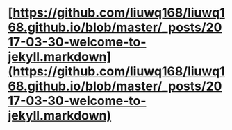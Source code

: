 # [https://github.com/liuwq168/liuwq168.github.io/blob/master/_posts/2017-03-30-welcome-to-jekyll.markdown](https://github.com/liuwq168/liuwq168.github.io/blob/master/_posts/2017-03-30-welcome-to-jekyll.markdown)
